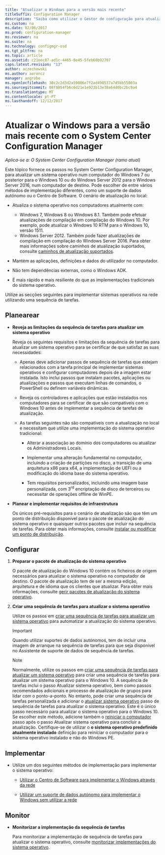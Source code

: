 ```yaml
---
title: "Atualizar o Windows para a versão mais recente"
titleSuffix: Configuration Manager
description: "Saiba como utilizar o Gestor de configuração para atualizar um sistema operativo do Windows 7 ou posterior para Windows 10."
ms.custom: na
ms.date: 02/06/2017
ms.prod: configuration-manager
ms.reviewer: na
ms.suite: na
ms.technology: configmgr-osd
ms.tgt_pltfrm: na
ms.topic: article
ms.assetid: c21eec87-ad1c-4465-8e45-5feb60b92707
caps.latest.revision: "13"
author: aczechowski
ms.author: aaroncz
manager: angrobe
ms.openlocfilehash: 30c2c2d3d2a59006e7f2ad490537a7d5bb55003a
ms.sourcegitcommit: 08f9854fb6c6d21e1e923b13e38a64d0bc2bc9a4
ms.translationtype: MT
ms.contentlocale: pt-PT
ms.lasthandoff: 12/12/2017
---
```

# <a name="upgrade-windows-to-the-latest-version-with-system-center-configuration-manager"></a>Atualizar o Windows para a versão mais recente com o System Center Configuration Manager

*Aplica-se a: O System Center Configuration Manager (ramo atual)*

Este tópico fornece os passos no System Center Configuration Manager, para atualizar um sistema operativo num computador do Windows 7 ou posterior para o Windows 10 ou do Windows Server 2012 para o Windows Server 2016, num computador de destino. Pode escolher de entre vários métodos de implementação diferentes, como um suporte de dados autónomo ou o Centro de Software. O cenário de atualização no local:  

-   Atualiza o sistema operativo nos computadores atualmente com:
    - Windows 7, Windows 8 ou Windows 8.1. Também pode efetuar atualizações de compilação em compilação do Windows 10. Por exemplo, pode atualizar o Windows 10 RTM para o Windows 10, versão 1511.  
    - Windows Server 2012. Também pode fazer atualizações de compilação em compilação do Windows Server 2016. Para obter mais informações sobre caminhos de atualização suportados, consulte [caminhos de atualização suportados](https://docs.microsoft.com/windows-server/get-started/supported-upgrade-paths#upgrading-previous-retail-versions-of-windows-server-to-windows-server-2016).    

-   Mantém as aplicações, definições e dados do utilizador no computador.  

-   Não tem dependências externas, como o Windows ADK.  

-   É mais rápido e mais resiliente do que as implementações tradicionais do sistema operativo.  

 Utilize as secções seguintes para implementar sistemas operativos na rede utilizando uma sequência de tarefas.  

##  <a name="BKMK_Plan"></a> Planearear  

-   **Reveja as limitações da sequência de tarefas para atualizar um sistema operativo**  

     Reveja os seguintes requisitos e limitações da sequência de tarefas para atualizar um sistema operativo para se certificar de que satisfaz as suas necessidades:  

    -   Apenas deve adicionar passos de sequência de tarefas que estejam relacionados com a tarefa principal de implementar sistemas operativos e configurar computadores depois de a imagem estar instalada. Isto inclui passos que instalam pacotes, aplicações ou atualizações e passos que executam linhas de comandos, o PowerShell ou definem variáveis dinâmicas.  

    -   Reveja os controladores e aplicações que estão instalados nos computadores para se certificar de que são compatíveis com o Windows 10 antes de implementar a sequência de tarefas de atualização.  

    -   As tarefas seguintes não são compatíveis com a atualização no local e necessitam que utilize uma implementação do sistema operativo tradicional:  

        -   Alterar a associação ao domínio dos computadores ou atualizar os Administradores Locais.  

        -   Implementar uma alteração fundamental no computador, incluindo a criação de partições no disco, a transição de uma arquitetura x86 para x64, a implementação de UEFI ou a modificação do idioma base do sistema operativo.  

        -   Tem requisitos personalizados, incluindo uma imagem base personalizada, com 3<sup>rd</sup> encriptação de disco de terceiros ou necessitar de operações offline de WinPE.  

-   **Planear e implementar requisitos de infraestrutura**  

     Os únicos pré-requisitos para o cenário de atualização são que têm um ponto de distribuição disponível para o pacote de atualização do sistema operativo e quaisquer outros pacotes que incluir na sequência de tarefas. Para obter mais informações, consulte [instalar ou modificar um ponto de distribuição](../../core/servers/deploy/configure/install-and-configure-distribution-points.md).

##  <a name="BKMK_Configure"></a> Configurar  

1.  **Preparar o pacote de atualização do sistema operativo**  

     O pacote de atualização do Windows 10 contém os ficheiros de origem necessários para atualizar o sistema operativo no computador de destino. O pacote de atualização tem de ser a mesma edição, arquitetura e de idioma que os clientes que atualizar.  Para obter mais informações, consulte [gerir pacotes de atualização do sistema operativo](../get-started/manage-operating-system-upgrade-packages.md).  

2.  **Criar uma sequência de tarefas para atualizar o sistema operativo**  

     Utilize os passos em [criar uma sequência de tarefas para atualizar um sistema operativo](create-a-task-sequence-to-upgrade-an-operating-system.md) para automatizar a atualização do sistema operativo.  

    > [!IMPORTANT]
    > Quando utilizar suportes de dados autónomos, tem de incluir uma imagem de arranque na sequência de tarefas para que seja disponível no Assistente de suporte de dados de sequência de tarefas.

    > [!NOTE]  
    > Normalmente, utilize os passos em [criar uma sequência de tarefas para atualizar um sistema operativo](create-a-task-sequence-to-upgrade-an-operating-system.md) para criar uma sequência de tarefas para atualizar um sistema operativo para o Windows 10. A sequência de tarefas inclui o passo Atualizar sistema operativo, bem como passos recomendados adicionais e processo de atualização de grupos para lidar com o ponto-a-ponto. No entanto, pode criar uma sequência de tarefas personalizada e adicionar o [atualizar sistema operativo](../understand/task-sequence-steps.md#BKMK_UpgradeOS) passo de sequência de tarefas para atualizar o sistema operativo. Este é o único passo necessário para atualizar o sistema operativo para o Windows 10. Se escolher este método, adicione também o [reiniciar o computador](../understand/task-sequence-steps.md#BKMK_RestartComputer) passo após o passo Atualizar sistema operativo para concluir a atualização. Certifique-se de utilizar o **o sistema operativo predefinido atualmente instalado** definição para reiniciar o computador para o sistema operativo instalado e não do Windows PE.  

##  <a name="BKMK_Deploy"></a> Implementar  

-   Utilize um dos seguintes métodos de implementação para implementar o sistema operativo:  

    -   [Utilizar o Centro de Software para implementar o Windows através da rede](use-software-center-to-deploy-windows-over-the-network.md)  

    -   [Utilizar um suporte de dados autónomo para implementar o Windows sem utilizar a rede](use-stand-alone-media-to-deploy-windows-without-using-the-network.md)  

## <a name="monitor"></a>Monitor  

-   **Monitorizar a implementação da sequência de tarefas**  

     Para monitorizar a implementação de sequência de tarefas para atualizar o sistema operativo, consulte [monitorizar implementações do sistema operativo](monitor-operating-system-deployments.md).  
